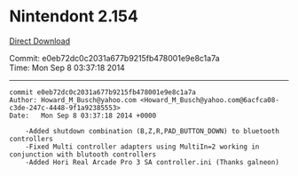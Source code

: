 # Nintendont 2.154
[Direct Download](./Nintendont.zip)

Commit: e0eb72dc0c2031a677b9215fb478001e9e8c1a7a  
Time: Mon Sep 8 03:37:18 2014   

-----

```
commit e0eb72dc0c2031a677b9215fb478001e9e8c1a7a
Author: Howard_M_Busch@yahoo.com <Howard_M_Busch@yahoo.com@6acfca08-c3de-247c-4448-9f1a92385553>
Date:   Mon Sep 8 03:37:18 2014 +0000

    -Added shutdown combination (B,Z,R,PAD_BUTTON_DOWN) to bluetooth controllers
    -Fixed Multi controller adapters using MultiIn=2 working in conjunction with blutooth controllers
    -Added Hori Real Arcade Pro 3 SA controller.ini (Thanks galneon)
```
